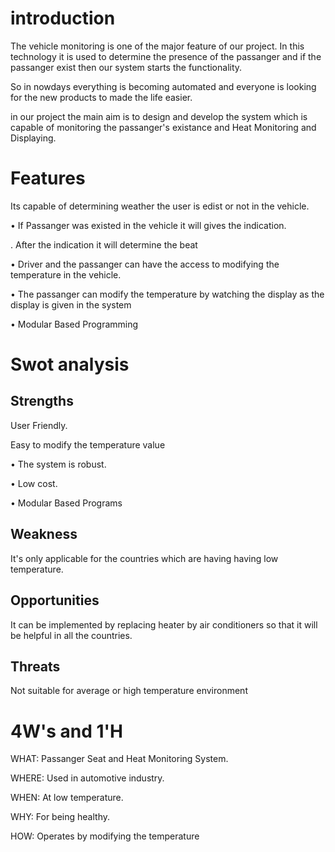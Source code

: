 
# introduction
The vehicle monitoring is one of the major feature of our project. In this technology it is used to determine the presence of the passanger and if the passanger exist then our system starts the functionality.

So in nowdays everything is becoming automated and everyone is looking for the new products to made the life easier.

in our project the main aim is to design and develop the system which is capable of monitoring the passanger's existance and Heat Monitoring and Displaying.

# Features
Its capable of determining weather the user is edist or not in the vehicle.

• If Passanger was existed in the vehicle it will gives the indication.

. After the indication it will determine the beat

• Driver and the passanger can have the access to modifying the temperature in the vehicle.

• The passanger can modify the temperature by watching the display as the display is given in the system

• Modular Based Programming

# Swot analysis

## Strengths
User Friendly.

Easy to modify the temperature value

• The system is robust.

• Low cost.

• Modular Based Programs
## Weakness
 It's only applicable for the countries which are having having low temperature.
## Opportunities
It can be implemented by replacing heater by air conditioners so that it will be helpful in all the countries.
## Threats
 Not suitable for average or high temperature environment
# 4W's and 1'H
WHAT: Passanger Seat and Heat Monitoring System.

WHERE: Used in automotive industry.

WHEN: At low temperature.

WHY: For being healthy.

HOW: Operates by modifying the temperature
